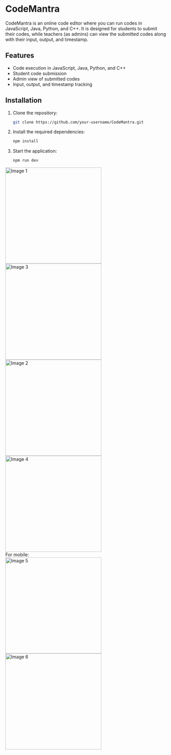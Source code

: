 # CodeMantra

CodeMantra is an online code editor where you can run codes in JavaScript, Java, Python, and C++. It is designed for students to submit their codes, while teachers (as admins) can view the submitted codes along with their input, output, and timestamp.

## Features

- Code execution in JavaScript, Java, Python, and C++
- Student code submission
- Admin view of submitted codes
- Input, output, and timestamp tracking

## Installation

1. Clone the repository:

    ```bash
    git clone https://github.com/your-username/CodeMantra.git
    ```

2. Install the required dependencies:

    ```bash
    npm install
    ```

3. Start the application:

    ```bash
    npm run dev
    ```
<img src="https://github.com/ravenclaw03/Codemantra/assets/100299605/be2aec71-8da8-4581-8c13-f88c4f7d3611" height="300" alt="Image 1">
<br />
<img src="https://github.com/ravenclaw03/Codemantra/assets/100299605/55763e38-d277-4caf-9844-45119127ebe5" height="300" alt="Image 3">
<br />
<img src="https://github.com/ravenclaw03/Codemantra/assets/100299605/0b2fe43d-ae72-4bb5-943f-6ef573c4295b" height="300" alt="Image 2">
<br />
<img src="https://github.com/ravenclaw03/Codemantra/assets/100299605/64c0525a-5210-4f83-a0c2-284f6058a298" height="300" alt="Image 4">
<br />
For mobile:
<br/>
<img src="https://github.com/ravenclaw03/Codemantra/assets/100299605/6f091a20-39bc-44a3-b89e-5d461c1e8a49" height="300" alt="Image 5">

<img src="https://github.com/ravenclaw03/Codemantra/assets/100299605/5031a07f-5a8e-4a9e-be0b-ade7b9ae6ffd" height="300" alt="Image 6">



